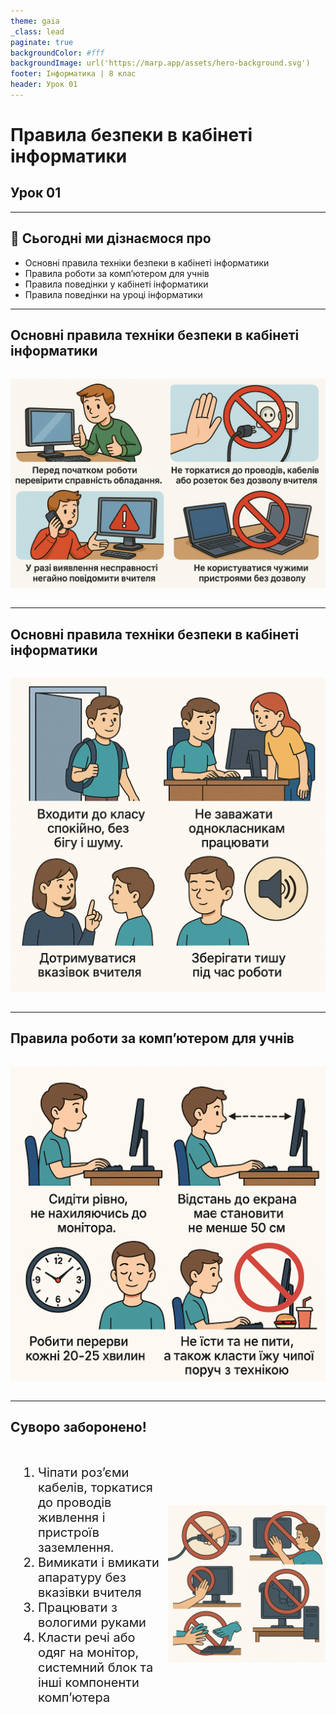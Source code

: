 ```yaml
---
theme: gaia
_class: lead
paginate: true
backgroundColor: #fff
backgroundImage: url('https://marp.app/assets/hero-background.svg')
footer: Інформатика | 8 клас
header: Урок 01
---
```


<style>

.centered-content {
  display: flex;
  justify-content: center;
  align-items: center;
}

.grid-container {
  display: grid;
  grid-template-columns: 50% 50%;
  align-items: left;
}
.text-left {
  font-size: 20px; /* Adjust text size */
  padding: 10px;
}
.image-center {
  max-width: 100%; /* Ensures the image scales within its space */
  text-align: right;
  display: flex;
  align-items: center;
  justify-content: center;
}

</style>

# Правила безпеки в кабінеті інформатики

## Урок **01**

---

## 🎯 Сьогодні ми дізнаємося про

- Основні правила техніки безпеки в кабінеті інформатики
- Правила роботи за комп’ютером для учнів
- Правила поведінки у кабінеті інформатики
- Правила поведінки на уроці інформатики

---

## Основні правила техніки безпеки в кабінеті інформатики

<section class="centered-content">

![h:400px](./assets/01/general_rules.png)

</section>

---

## Основні правила техніки безпеки в кабінеті інформатики

<section class="centered-content">

![h:400px](./assets/01/it_cabinet_rules.png)

</section>

---

## Правила роботи за комп’ютером для учнів

<section class="centered-content">

![h:400px](./assets/01/working_with_pc_rules.png)

</section>

---

## Суворо заборонено!

<div class="grid-container">
  <div class="text-left">

1. Чіпати розʼєми кабелів, торкатися до проводів живлення і пристроїв заземлення.
3. Вимикати і вмикати апаратуру без вказівки вчителя
4. Працювати з вологими руками
5. Класти речі або одяг на монітор, системний блок та інші компоненти компʼютера

  </div>

  <div class="image-center">

![h:400px](./assets/01/strictly_prohibited.png)

  </div>
</div>
